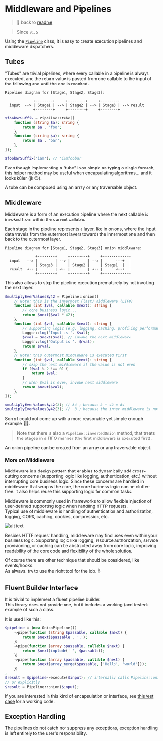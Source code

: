 # Middleware and Pipelines

> 📖 back to [readme](../readme.md)

> Since `v1.5`

Using the [`Pipeline`](/Pipeline.php) class,
it is easy to create execution pipelines and middleware dispatchers.


## Tubes

"Tubes" are trivial pipelines, where every callable in a pipeline is always executed,
and the return value is passed from one callable to the input of the following one
until the end is reached.

```
Pipeline diagram for [Stage1, Stage2, Stage3]:

             +--------+     +--------+     +--------+
  input  --> | Stage1 | --> | Stage2 | --> | Stage3 | --> result
             +--------+     +--------+     +--------+
```

```php
$foobarSuffix = Pipeline::tube([
    function (string $a): string {
        return $a . 'foo';
    },
    function (string $a): string {
        return $a . 'bar';
    },
]);

$foobarSuffix('iam'); // 'iamfoobar'
```

Even though implementing a "tube" is as simple as typing a single foreach,
this helper method may be useful when encapsulating algorithms...
and it looks kůler (jk 😉).

A tube can be composed using an array or any traversable object.


## Middleware

Middleware is a form of an execution pipeline where
the next callable is invoked from within the current callable.

Each stage in the pipeline represents a layer, like in onions,
where the input data travels from the outermost layers towards the innermost one
and then back to the outermost layer.

```
Pipeline diagram for [Stage1, Stage2, Stage3] onion middleware:

              +--------+     +--------+     +------------+
  input   --> |        | --> |        | --> |      ---+  |
              | Stage3 |     | Stage2 |     | Stage1  |  |
  result  <-- |        | <-- |        | <-- |      <--+  |
              +--------+     +--------+     +------------+
```

This also allows to stop the pipeline execution prematurely
by not invoking the next layer.
```php
$multiplyEvenValuesBy42 = Pipeline::onion([
    // Note: this is the innermost (last) middleware (LIFO)
    function (int $val, callable $next): string {
        // core business logic...
        return $next($val * 42);
    },
    function (int $val, callable $next): string {
        // supporting logic (e.g. logging, caching, profiling performance, etc.)
        Logger::log('Input is '. $val);
        $rval = $next($val); // invoke the next middleware
        Logger::log('Output is '. $rval);
        return $rval;
    },
    // Note: this outermost middleware is executed first
    function (int $val, callable $next): string {
        // skip the next middleware if the value is not even
        if ($val % 2 !== 0) {
            return $val;
        }
        // when $val is even, invoke next middleware
        return $next($val);
    },
]);

$multiplyEvenValuesBy42(2); // 84 ; because 2 * 42 = 84
$multiplyEvenValuesBy42(3); //  3 ; because the inner middleware is not invoked
```

Sorry I could not come up with a more reasonable yet simple enough example 🤷‍♂️.

> Note that there is also a `Pipeline::invertedOnion` method,
> that treats the stages in a FIFO manner (the first middleware is executed first).

An onion pipeline can be created from an array or any traversable object.


### More on Middleware

Middleware is a design pattern that enables to dynamically add cross-cutting concerns
(supporting logic like logging, authentication, etc.)
without interrupting core business logic.
Since these concerns are handled in middleware that wrapps the core,
the core business logic can be clutter-free.
It also helps reuse this supporting logic for common tasks.

Middleware is commonly used in frameworks to allow
flexible injection of user-defined supporting logic when handling HTTP requests.\
Typical use of middleware is handling of authentication and authorization,
logging, CORS, caching, cookies, compression, etc.

![alt text](https://dab1nmslvvntp.cloudfront.net/wp-content/uploads/2013/02/middleware.jpg "Logo Title Text 1")

Besides HTTP request handling, middleware may find uses even within your business logic.
Supporting logic like logging, resource authorization, service provisioning, or caching
can be abstracted away from core logic,
improving readability of the core code and flexibility of the whole solution.

Of course there are other technique that should be considered, like events/hooks.\
As always, try to use the right tool for the job. ✌


## Fluent Builder Interface

It is trivial to implement a fluent pipeline builder.\
This library does not provide one,
but it includes a working (and tested) example of such a class.

It is used like this:
```php
$pipeline = (new OnionPipeline())
    ->pipe(function (string $passable, callable $next) {
        return $next($passable . '.');
    })
    ->pipe(function (array $passable, callable $next) {
        return $next(implode(' ', $passable));
    })
    ->pipe(function (array $passable, callable $next) {
        return $next(array_merge($passable, ['Hello', 'world']));
    })
;
$result = $pipeline->execute($input); // internally calls Pipeline::onion
// or explicitly
$result = Pipeline::onion($input);
```

If you are interested in this kind of encapsulation or interface,
see [this test case](../tests/pipes.phpt) for a working code. 


## Exception Handling

The pipelines do not catch nor suppress any exceptions,
exception handling is left entirely to the user's responsibility.

